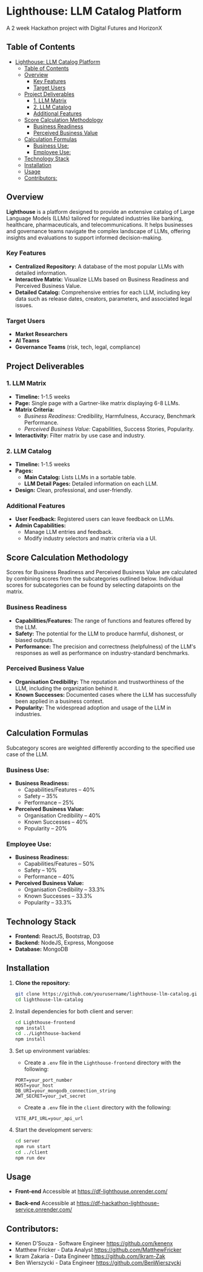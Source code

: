 # Lighthouse: LLM Catalog Platform

A 2 week Hackathon project with Digital Futures and HorizonX

## Table of Contents

- [Lighthouse: LLM Catalog Platform](#lighthouse-llm-catalog-platform)
  - [Table of Contents](#table-of-contents)
  - [Overview](#overview)
    - [Key Features](#key-features)
    - [Target Users](#target-users)
  - [Project Deliverables](#project-deliverables)
    - [1. LLM Matrix](#1-llm-matrix)
    - [2. LLM Catalog](#2-llm-catalog)
    - [Additional Features](#additional-features)
  - [Score Calculation Methodology](#score-calculation-methodology)
    - [Business Readiness](#business-readiness)
    - [Perceived Business Value](#perceived-business-value)
  - [Calculation Formulas](#calculation-formulas)
    - [Business Use:](#business-use)
    - [Employee Use:](#employee-use)
  - [Technology Stack](#technology-stack)
  - [Installation](#installation)
  - [Usage](#usage)
  - [Contributors:](#contributors)

## Overview

**Lighthouse** is a platform designed to provide an extensive catalog of Large Language Models (LLMs) tailored for regulated industries like banking, healthcare, pharmaceuticals, and telecommunications. It helps businesses and governance teams navigate the complex landscape of LLMs, offering insights and evaluations to support informed decision-making.

### Key Features
- **Centralized Repository:** A database of the most popular LLMs with detailed information.
- **Interactive Matrix:** Visualize LLMs based on Business Readiness and Perceived Business Value.
- **Detailed Catalog:** Comprehensive entries for each LLM, including key data such as release dates, creators, parameters, and associated legal issues.

### Target Users
- **Market Researchers**
- **AI Teams**
- **Governance Teams** (risk, tech, legal, compliance)

## Project Deliverables

### 1. LLM Matrix
- **Timeline:** 1-1.5 weeks
- **Page:** Single page with a Gartner-like matrix displaying 6-8 LLMs.
- **Matrix Criteria:**
  - *Business Readiness:* Credibility, Harmfulness, Accuracy, Benchmark Performance.
  - *Perceived Business Value:* Capabilities, Success Stories, Popularity.
- **Interactivity:** Filter matrix by use case and industry.

### 2. LLM Catalog
- **Timeline:** 1-1.5 weeks
- **Pages:**
  - **Main Catalog:** Lists LLMs in a sortable table.
  - **LLM Detail Pages:** Detailed information on each LLM.
- **Design:** Clean, professional, and user-friendly.

### Additional Features
- **User Feedback:** Registered users can leave feedback on LLMs.
- **Admin Capabilities:**
  - Manage LLM entries and feedback.
  - Modify industry selectors and matrix criteria via a UI.

## Score Calculation Methodology

Scores for Business Readiness and Perceived Business Value are calculated by combining scores from the subcategories outlined below. Individual scores for subcategories can be found by selecting datapoints on the matrix.

### Business Readiness
- **Capabilities/Features:** The range of functions and features offered by the LLM.
- **Safety:** The potential for the LLM to produce harmful, dishonest, or biased outputs.
- **Performance:** The precision and correctness (helpfulness) of the LLM's responses as well as performance on industry-standard benchmarks.

### Perceived Business Value
- **Organisation Credibility:** The reputation and trustworthiness of the LLM, including the organization behind it.
- **Known Successes:** Documented cases where the LLM has successfully been applied in a business context.
- **Popularity:** The widespread adoption and usage of the LLM in industries.

## Calculation Formulas

Subcategory scores are weighted differently according to the specified use case of the LLM.

### Business Use:
- **Business Readiness:**
  - Capabilities/Features – 40%
  - Safety – 35%
  - Performance – 25%
- **Perceived Business Value:**
  - Organisation Credibility – 40%
  - Known Successes – 40%
  - Popularity – 20%

### Employee Use:
- **Business Readiness:**
  - Capabilities/Features – 50%
  - Safety – 10%
  - Performance – 40%
- **Perceived Business Value:**
  - Organisation Credibility – 33.3%
  - Known Successes – 33.3%
  - Popularity – 33.3%

## Technology Stack
- **Frontend:** ReactJS, Bootstrap, D3
- **Backend:** NodeJS, Express, Mongoose
- **Database:** MongoDB

## Installation

1. **Clone the repository:**
   ```bash
   git clone https://github.com/yourusername/lighthouse-llm-catalog.git
   cd lighthouse-llm-catalog
      ```

2. Install dependencies for both client and server:

    ```sh
    cd Lighthouse-frontend
    npm install
    cd ../Lighthouse-backend
    npm install
    ```

3. Set up environment variables:

    - Create a `.env` file in the `Lighthouse-frontend` directory with the following:

    ```env
    PORT=your_port_number
    HOST=your_host
    DB_URI=your_mongodb_connection_string
    JWT_SECRET=your_jwt_secret
    ```
    - Create a `.env` file in the `client` directory with the following:
    ```env
    VITE_API_URL=your_api_url
    ```
  

4. Start the development servers:

    ```sh
    cd server
    npm run start
    cd ../client
    npm run dev
    ```

## Usage

- **Front-end** Accessible at https://df-lighthouse.onrender.com/

- **Back-end** Accessible at https://df-hackathon-lighthouse-service.onrender.com/



## Contributors: 

- Kenen D’Souza - Software Engineer https://github.com/kenenx
- Matthew Fricker - Data Analyst https://github.com/MatthewFricker
- Ikram Zakaria - Data Engineer https://github.com/Ikram-Zak 
- Ben Wierszycki - Data Engineer https://github.com/BenWierszycki
